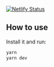 [![Netlify Status](https://api.netlify.com/api/v1/badges/2684ce42-075f-4b40-8398-0fadc568d6a4/deploy-status)](https://app.netlify.com/sites/cryptocorner/deploys)

## How to use

Install it and run:

```sh
yarn
yarn dev
```
